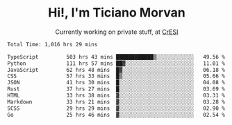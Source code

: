 <h1 align="center">Hi!, I'm Ticiano Morvan</h1>
<p align="center">Currently working on private stuff, at <a href="https://cresi.com.ar" target="_blank">CrESI</a></p>

<!--START_SECTION:waka-->

```txt
Total Time: 1,016 hrs 29 mins

TypeScript         503 hrs 43 mins ████████████▒░░░░░░░░░░░░   49.56 %
Python             111 hrs 57 mins ██▓░░░░░░░░░░░░░░░░░░░░░░   11.01 %
JavaScript         62 hrs 48 mins  █▓░░░░░░░░░░░░░░░░░░░░░░░   06.18 %
CSS                57 hrs 33 mins  █▒░░░░░░░░░░░░░░░░░░░░░░░   05.66 %
JSON               41 hrs 30 mins  █░░░░░░░░░░░░░░░░░░░░░░░░   04.08 %
Rust               37 hrs 27 mins  █░░░░░░░░░░░░░░░░░░░░░░░░   03.69 %
HTML               33 hrs 38 mins  ▓░░░░░░░░░░░░░░░░░░░░░░░░   03.31 %
Markdown           33 hrs 21 mins  ▓░░░░░░░░░░░░░░░░░░░░░░░░   03.28 %
SCSS               29 hrs 29 mins  ▓░░░░░░░░░░░░░░░░░░░░░░░░   02.90 %
Go                 25 hrs 46 mins  ▓░░░░░░░░░░░░░░░░░░░░░░░░   02.54 %
```

<!--END_SECTION:waka-->
